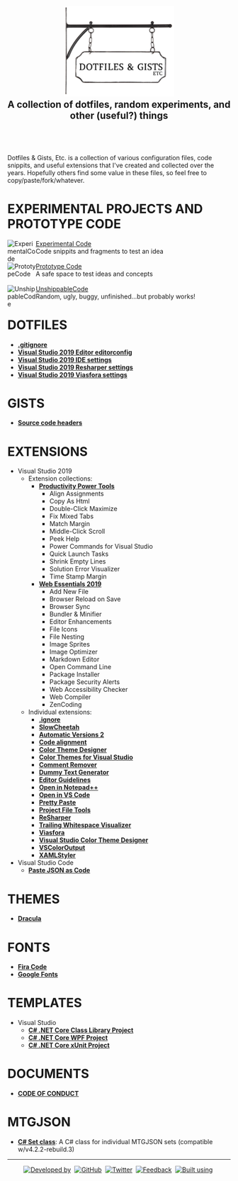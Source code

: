 <!-- GRU-Readme-For-Projects v3.1.0.191003 (https://github.com/APrettyCoolProgram/GRU-Readme) -------------------------
     GRU-README-For-Projects is customizable README.md template written in GitHub-flavored Markdown and HTML, intended
     for use with GitHub repositories that contain references to other repositories, rather than being a code
     repository itself. The source contains an abundance of comments walking you through how to use each component.
---------------------------------------------------------------------------------------------------------------------->

<h2 align="center">
  <img src="https://github.com/APrettyCoolProgram/DotfilesAndGistsEtc/blob/master/reporesources/image/dotfilesAndGistsEtcLogo-large.png" alt="Repository logo" width="250"><br>
  A collection of dotfiles, random experiments, and other (useful?) things<br>
  <br>
</h2>
<br>

Dotfiles & Gists, Etc. is a collection of various configuration files, code snippits, and useful extensions that I've created and collected over the years. Hopefully others find some value in these files, so feel free to copy/paste/fork/whatever.

# EXPERIMENTAL PROJECTS AND PROTOTYPE CODE

<div>
  <a href="https://github.com/APrettyCoolProgram/ExperimentalCode">
    <img src="https://github.com/APrettyCoolProgram/ExperimentalCode/blob/master/reporesources/image/experimentalCodeLogo-small.png" align="left" title="ExperimentalCode" width="64">
  </a>
  <a href="https://github.com/APrettyCoolProgram/ExperimentalCode">Experimental Code</a>
  <br>
  Code snippits and fragments to test an idea
</div>
<br>
<div>
  <a href="https://github.com/APrettyCoolProgram/PrototypeCode">
    <img src="https://github.com/APrettyCoolProgram/PrototypeCode/blob/master/reporesources/image/prototypeCodeLogo-small.png" align="left" title="PrototypeCode" width="64">
  </a>
  <a href="https://github.com/APrettyCoolProgram/PrototypeCode">Prototype Code</a>
  <br>
  A safe space to test ideas and concepts
</div>
<br>
<div>
  <a href="https://github.com/APrettyCoolProgram/UnshippableCode">
    <img src="https://github.com/APrettyCoolProgram/UnshippableCode/blob/master/reporesources/image/unshippableCodeLogo-small.png" align="left" title="UnshippableCode" width="64">
  </a>
  <a href="https://github.com/APrettyCoolProgram/UnshippableCode">UnshippableCode</a>
  <br>
  Random, ugly, buggy, unfinished...but probably works!
</div>

# DOTFILES
* [**.gitignore**](https://github.com/APrettyCoolProgram/dotfiles-gists-etc/blob/master/.gitignore)
* [**Visual Studio 2019 Editor editorconfig**](https://github.com/APrettyCoolProgram/DotfilesAndGistsEtc/blob/master/dotfiles/visual-studio-2019.editorconfig)
* [**Visual Studio 2019 IDE settings**](https://github.com/APrettyCoolProgram/DotfilesAndGistsEtc/blob/master/dotfiles/visual-studio-2019.vssettings)
* [**Visual Studio 2019 Resharper settings**](https://github.com/APrettyCoolProgram/DotfilesAndGistsEtc/blob/master/dotfiles/resharper.DotSettings)
* [**Visual Studio 2019 Viasfora settings**](https://github.com/APrettyCoolProgram/DotfilesAndGistsEtc/blob/master/dotfiles/viasfora.xml)

# GISTS
* [**Source code headers**](https://gist.github.com/APrettyCoolProgram/7df746be2a69552e0772a78749678856)

# EXTENSIONS
* Visual Studio 2019
  * Extension collections:
    * [**Productivity Power Tools**](https://marketplace.visualstudio.com/items?itemName=VisualStudioPlatformTeam.ProductivityPowerPack2017)
      * Align Assignments
      * Copy As Html
      * Double-Click Maximize
      * Fix Mixed Tabs
      * Match Margin
      * Middle-Click Scroll
      * Peek Help
      * Power Commands for Visual Studio
      * Quick Launch Tasks
      * Shrink Empty Lines
      * Solution Error Visualizer
      * Time Stamp Margin
    * [**Web Essentials 2019**](https://marketplace.visualstudio.com/items?itemName=MadsKristensen.WebEssentials2019&ssr=false)
      * Add New File
      * Browser Reload on Save
      * Browser Sync
      * Bundler & Minifier
      * Editor Enhancements
      * File Icons
      * File Nesting
      * Image Sprites
      * Image Optimizer
      * Markdown Editor
      * Open Command Line
      * Package Installer
      * Package Security Alerts
      * Web Accessibility Checker
      * Web Compiler
      * ZenCoding
  * Individual extensions:
    * [**.ignore**](https://marketplace.visualstudio.com/items?itemName=MadsKristensen.ignore)
    * [**SlowCheetah**](https://marketplace.visualstudio.com/items?itemName=vscps.SlowCheetah-XMLTransforms)
    * [**Automatic Versions 2**](https://marketplace.visualstudio.com/items?itemName=PrecisionInfinity.AutomaticVersions)
    * [**Code alignment**](https://marketplace.visualstudio.com/items?itemName=cpmcgrath.Codealignment)
    * [**Color Theme Designer**](https://marketplace.visualstudio.com/items?itemName=ms-madsk.ColorThemeDesigner)
    * [**Color Themes for Visual Studio**](https://marketplace.visualstudio.com/items?itemName=VisualStudioPlatformTeam.ColorThemesforVisualStudio)
    * [**Comment Remover**](https://marketplace.visualstudio.com/items?itemName=MadsKristensen.CommentRemover)
    * [**Dummy Text Generator**](https://marketplace.visualstudio.com/items?itemName=MadsKristensen.DummyTextGenerator)
    * [**Editor Guidelines**](https://marketplace.visualstudio.com/items?itemName=PaulHarrington.EditorGuidelines)
    * [**Open in Notepad++**](https://marketplace.visualstudio.com/items?itemName=CalvinAAllen.OpeninNotepad)
    * [**Open in VS Code**](https://marketplace.visualstudio.com/items?itemName=MadsKristensen.OpeninVisualStudioCode)
    * [**Pretty Paste**](https://marketplace.visualstudio.com/items?itemName=MadsKristensen.PrettyPaste)
    * [**Project File Tools**](https://marketplace.visualstudio.com/items?itemName=ms-madsk.ProjectFileTools)
    * [**ReSharper**](https://marketplace.visualstudio.com/items?itemName=JetBrains.ReSharper)
    * [**Trailing Whitespace Visualizer**](https://marketplace.visualstudio.com/items?itemName=MadsKristensen.TrailingWhitespaceVisualizer)
    * [**Viasfora**](https://marketplace.visualstudio.com/items?itemName=TomasRestrepo.Viasfora)
    * [**Visual Studio Color Theme Designer**](https://marketplace.visualstudio.com/items?itemName=ms-madsk.ColorThemeDesigner)
    * [**VSColorOutput**](https://marketplace.visualstudio.com/items?itemName=MikeWard-AnnArbor.VSColorOutput)
    * [**XAMLStyler**](https://marketplace.visualstudio.com/items?itemName=TeamXavalon.XAMLStyler)
* Visual Studio Code
  * [**Paste JSON as Code**](https://marketplace.visualstudio.com/items?itemName=quicktype.quicktype&ssr=false#overview)

# THEMES
* [**Dracula**](https://draculatheme.com/)

# FONTS
* [**Fira Code**](https://github.com/tonsky/FiraCode)
* [**Google Fonts**](https://github.com/google/fonts)

# TEMPLATES
* Visual Studio
  * [**C# .NET Core Class Library Project**](https://github.com/APrettyCoolProgram/DotfilesAndGistsEtc/tree/master/templates/Visual%20Studio/CSharp_NETCore_ClassLibrary_ProjectTemplate)
  * [**C# .NET Core WPF Project**](https://github.com/APrettyCoolProgram/DotfilesAndGistsEtc/tree/master/templates/Visual%20Studio/CSharp_NETCore_WPF_ProjectTemplate)
  * [**C# .NET Core xUnit Project**](https://github.com/APrettyCoolProgram/DotfilesAndGistsEtc/tree/master/templates/Visual%20Studio/CSharp_NETCore_xUnit_ProjectTemplate)

# DOCUMENTS
* [**CODE OF CONDUCT**](https://github.com/APrettyCoolProgram/DotfilesAndGistsEtc/blob/master/doc/CODE_OF_CONDUCT.md)

# MTGJSON
* [**C# Set class**](https://github.com/APrettyCoolProgram/DotfilesAndGistsEtc/blob/master/etc/mtgjson/MTGJSON_set.cs): A C# class for individual MTGJSON sets (compatible w/v4.2.2-rebuild.3)

***
<div align="center">

  [![Developed by](https://img.shields.io/badge/developed%20by-A%20Pretty%20Cool%20Program-17806D.svg)](https://aprettycoolprogram.com)&nbsp;
  [![GitHub](https://img.shields.io/github/followers/aprettycoolprogram.svg?label=GitHub&style=social)](https://github.com/APrettyCoolProgram)&nbsp;
  [![Twitter](https://img.shields.io/twitter/follow/aprettycoolprog.svg?label=Twitter&style=social)](https://twitter.com/aprettycoolprog)&nbsp;
  [![Feedback](https://img.shields.io/badge/contact-info@aprettycoolprogram.com-17806D.svg)](mailto:feedback@aprettycoolprogram.com)&nbsp;
  [![Built using](https://img.shields.io/badge/README%20built%20using-GRU%20README-17806D.svg)](https://github.com/APrettyCoolProgram/GRU--Readme)&nbsp;

</div>
